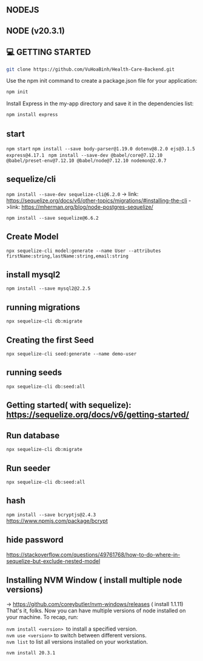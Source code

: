 ## NODEJS

## NODE (v20.3.1)

## 💻 GETTING STARTED

``` bash
git clone https://github.com/VuHoaBinh/Health-Care-Backend.git
```
Use the npm init command to create a package.json file for your application:
``` bash
npm init
```
Install Express in the my-app directory and save it in the dependencies list:
``` bash
npm install express
```

## start
`npm start`
`npm install --save body-parser@1.19.0 dotenv@8.2.0 ejs@3.1.5 express@4.17.1`
` npm install --save-dev @babel/core@7.12.10 @babel/preset-env@7.12.10 @babel/node@7.12.10 nodemon@2.0.7`

## sequelize/cli
`npm install --save-dev sequelize-cli@6.2.0`
-> link: https://sequelize.org/docs/v6/other-topics/migrations/#installing-the-cli
->link: https://mherman.org/blog/node-postgres-sequelize/

`npm install --save sequelize@6.6.2`

## Create Model
`npx sequelize-cli model:generate --name User --attributes firstName:string,lastName:string,email:string`

## install mysql2
`npm install --save mysql2@2.2.5`

## running migrations
`npx sequelize-cli db:migrate`

## Creating the first Seed
`npx sequelize-cli seed:generate --name demo-user`

## running seeds
`npx sequelize-cli db:seed:all`

## Getting started( with sequelize): https://sequelize.org/docs/v6/getting-started/

## Run database
`npx sequelize-cli db:migrate`

## Run seeder
`npx sequelize-cli db:seed:all`

## hash 
`npm install --save bcryptjs@2.4.3`
https://www.npmjs.com/package/bcrypt

## hide password
https://stackoverflow.com/questions/49761768/how-to-do-where-in-sequelize-but-exclude-nested-model


## Installing NVM Window ( install multiple node versions)
-> https://github.com/coreybutler/nvm-windows/releases ( install 1.1.11)
That's it, folks. Now you can have multiple versions of node installed on your machine. To recap, run:

`nvm install <version> `to install a specified version.<br>
`nvm use <version>` to switch between different versions.<br>
`nvm list` to list all versions installed on your workstation.<br>

``` bash
nvm install 20.3.1
```
